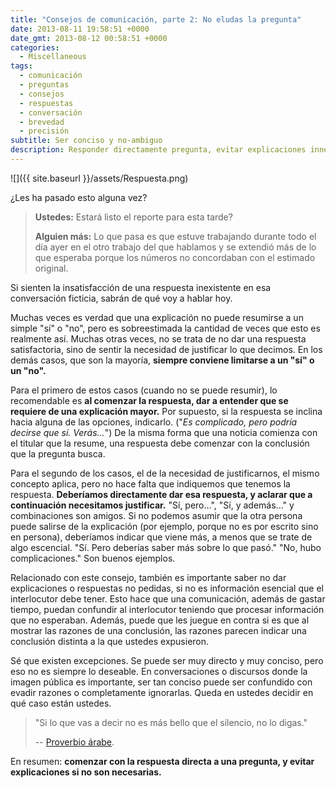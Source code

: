 ```yaml
---
title: "Consejos de comunicación, parte 2: No eludas la pregunta"
date: 2013-08-11 19:58:51 +0000
date_gmt: 2013-08-12 00:58:51 +0000
categories:
  - Miscellaneous
tags:
  - comunicación
  - preguntas
  - consejos
  - respuestas
  - conversación
  - brevedad
  - precisión
subtitle: Ser conciso y no-ambiguo
description: Responder directamente pregunta, evitar explicaciones innecesarias.
---
```



![]({{ site.baseurl }}/assets/Respuesta.png)

¿Les ha pasado esto alguna vez?

> **Ustedes:** Estará listo el reporte para esta tarde?
>
> **Alguien más:** Lo que pasa es que estuve trabajando durante todo el día ayer en el otro trabajo del que hablamos y se extendió más de lo que esperaba porque los números no concordaban con el estimado original.

Si sienten la insatisfacción de una respuesta inexistente en esa conversación ficticia, sabrán de qué voy a hablar hoy.

<!--more-->

Muchas veces es verdad que una explicación no puede resumirse a un simple "sí" o "no", pero es sobreestimada la cantidad de veces que esto es realmente así. Muchas otras veces, no se trata de no dar una respuesta satisfactoria, sino de sentir la necesidad de justificar lo que decimos. En los demás casos, que son la mayoría, **siempre conviene limitarse a un "sí" o un "no".**

Para el primero de estos casos (cuando no se puede resumir), lo recomendable es **al comenzar la respuesta, dar a entender que se requiere de una explicación mayor.** Por supuesto, si la respuesta se inclina hacia alguna de las opciones, indicarlo. ("_Es complicado, pero podría decirse que sí. Verás..._") De la misma forma que una noticia comienza con el titular que la resume, una respuesta debe comenzar con la conclusión que la pregunta busca.

Para el segundo de los casos, el de la necesidad de justificarnos, el mismo concepto aplica, pero no hace falta que indiquemos que tenemos la respuesta. **Deberíamos directamente dar esa respuesta, y aclarar que a continuación necesitamos justificar.** "Sí, pero...", "Sí, y además..." y combinaciones son amigos. Si no podemos asumir que la otra persona puede salirse de la explicación (por ejemplo, porque no es por escrito sino en persona), deberíamos indicar que viene más, a menos que se trate de algo escencial. "Sí. Pero deberías saber más sobre lo que pasó." "No, hubo complicaciones." Son buenos ejemplos.

Relacionado con este consejo, también es importante saber no dar explicaciones o respuestas no pedidas, si no es información esencial que el interlocutor debe tener. Esto hace que una comunicación, además de gastar tiempo, puedan confundir al interlocutor teniendo que procesar información que no esperaban. Además, puede que les juegue en contra si es que al mostrar las razones de una conclusión, las razones parecen indicar una conclusión distinta a la que ustedes expusieron.

Sé que existen excepciones. Se puede ser muy directo y muy conciso, pero eso no es siempre lo deseable. En conversaciones o discursos donde la imagen pública es importante, ser tan conciso puede ser confundido con evadir razones o completamente ignorarlas. Queda en ustedes decidir en qué caso están ustedes.

> "Si lo que vas a decir no es más bello que el silencio, no lo digas."
>
> -- [Proverbio árabe](http://es.wikiquote.org/wiki/Proverbios_%C3%A1rabes).

En resumen: **comenzar con la respuesta directa a una pregunta, y evitar explicaciones si no son necesarias.**
